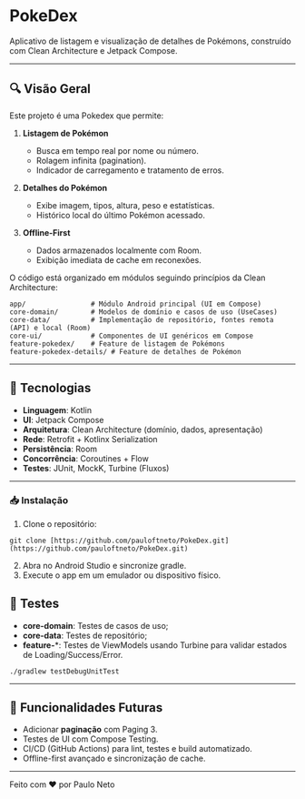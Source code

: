 # PokeDex

Aplicativo de listagem e visualização de detalhes de Pokémons, construído com Clean Architecture e Jetpack Compose.

---

## 🔍 Visão Geral

Este projeto é uma Pokedex que permite:

1. **Listagem de Pokémon**

   * Busca em tempo real por nome ou número.
   * Rolagem infinita (pagination).
   * Indicador de carregamento e tratamento de erros.

2. **Detalhes do Pokémon**

   * Exibe imagem, tipos, altura, peso e estatísticas.
   * Histórico local do último Pokémon acessado.

3. **Offline-First**

   * Dados armazenados localmente com Room.
   * Exibição imediata de cache em reconexões.

O código está organizado em módulos seguindo princípios da Clean Architecture:

```
app/                # Módulo Android principal (UI em Compose)
core-domain/        # Modelos de domínio e casos de uso (UseCases)
core-data/          # Implementação de repositório, fontes remota (API) e local (Room)
core-ui/            # Componentes de UI genéricos em Compose
feature-pokedex/    # Feature de listagem de Pokémons
feature-pokedex-details/ # Feature de detalhes de Pokémon
```

---

## 🚀 Tecnologias

* **Linguagem**: Kotlin
* **UI**: Jetpack Compose
* **Arquitetura**: Clean Architecture (domínio, dados, apresentação)
* **Rede**: Retrofit + Kotlinx Serialization
* **Persistência**: Room
* **Concorrência**: Coroutines + Flow
* **Testes**: JUnit, MockK, Turbine (Fluxos)

---

### 📥 Instalação

1. Clone o repositório:

```
git clone [https://github.com/pauloftneto/PokeDex.git](https://github.com/pauloftneto/PokeDex.git)

```

2. Abra no Android Studio e sincronize gradle.
3. Execute o app em um emulador ou dispositivo físico.

## 🧪 Testes

* **core-domain**: Testes de casos de uso;
* **core-data**: Testes de repositório;
* **feature-**\*: Testes de ViewModels usando Turbine para validar estados de Loading/Success/Error.

```
./gradlew testDebugUnitTest

```

---

## 🔄 Funcionalidades Futuras

* Adicionar **paginação** com Paging 3.
* Testes de UI com Compose Testing.
* CI/CD (GitHub Actions) para lint, testes e build automatizado.
* Offline-first avançado e sincronização de cache.

---

Feito com ❤️ por Paulo Neto
